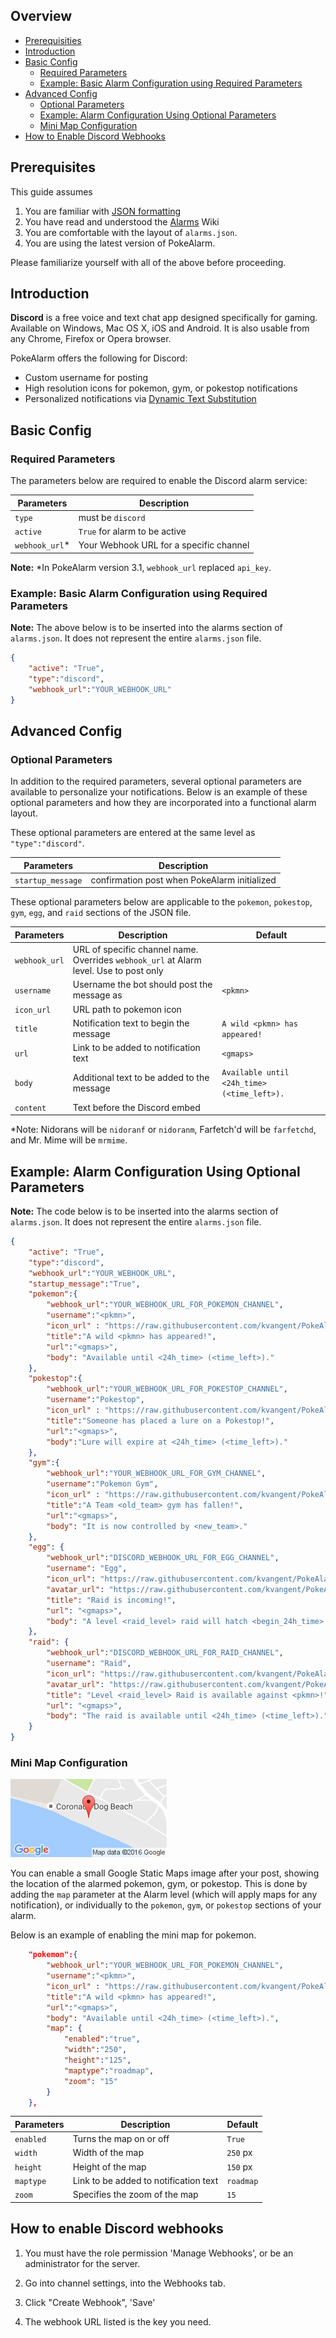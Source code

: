 ## Overview
* [Prerequisities](#prerequisites)
* [Introduction](#introduction)
* [Basic Config](#basic-config)
  * [Required Parameters](#required-parameters)
  * [Example: Basic Alarm Configuration using Required Parameters](#example-basic-alarm-configuration-using-required-parameters)
* [Advanced Config](#advanced-config)
  * [Optional Parameters](#optional-parameters)
  * [Example: Alarm Configuration Using Optional Parameters](#example-alarm-configuration-using-optional-parameters)
  * [Mini Map Configuration](#mini-map-configuration)
* [How to Enable Discord Webhooks](#how-to-enable-discord-webhooks)

## Prerequisites
This guide assumes 

1. You are familiar with [JSON formatting](http://www.w3schools.com/json/default.asp)
2. You have read and understood the [Alarms](https://github.com/kvangent/PokeAlarm/wiki/Alarms) Wiki
3. You are comfortable with the layout of `alarms.json`.
4. You are using the latest version of PokeAlarm.

Please familiarize yourself with all of the above before proceeding.

## Introduction

**Discord** is a free voice and text chat app designed specifically for gaming. Available on Windows, Mac OS X, iOS and Android. It is also usable from any Chrome, Firefox or Opera browser.

PokeAlarm offers the following for Discord:

* Custom username for posting
* High resolution icons for pokemon, gym, or pokestop notifications
* Personalized notifications via [Dynamic Text Substitution](Dynamic-Text-Substitution)



## Basic Config

### Required Parameters
The parameters below are required to enable the Discord alarm service:

| Parameters     | Description                            |
| -------------- |----------------------------------------|
| `type`         | must be `discord`                      |
| `active`       | `True` for alarm to be active          |
| `webhook_url`* | Your Webhook URL for a specific channel|
**Note:** *In PokeAlarm version 3.1, `webhook_url` replaced `api_key`.

### Example: Basic Alarm Configuration using Required Parameters

**Note:** The above below is to be inserted into the alarms section of `alarms.json`. It does not represent the entire `alarms.json` file.

```json
{
	"active": "True",
	"type":"discord",
	"webhook_url":"YOUR_WEBHOOK_URL"
}
```


## Advanced Config

### Optional Parameters
In addition to the required parameters, several optional parameters are available to personalize your notifications.  Below is an example of these optional parameters and how they are incorporated into a functional alarm layout.

These optional parameters are entered at the same level as `"type":"discord"`.

| Parameters         | Description
|--------------------|----------------------------------------------|
| `startup_message`  | confirmation post when PokeAlarm initialized |

These optional parameters below are applicable to the `pokemon`, `pokestop`, `gym`, `egg`, and `raid` sections of the JSON file.

| Parameters       | Description                                       | Default                                       |
| -----------------|---------------------------------------------------|-----------------------------------------------|
| `webhook_url`    | URL of specific channel name.  Overrides `webhook_url` at Alarm level.  Use to post only 
| `username`       | Username the bot should post the message as       | `<pkmn>`                                      | 
| `icon_url`       | URL path to pokemon icon	   					   |												 |
| `title`          | Notification text to begin the message            | `A wild <pkmn> has appeared!`                 |
| `url`            | Link to be added to notification text             | `<gmaps>`                                     |
| `body`           | Additional text to be added to the message        | `Available until <24h_time> (<time_left>).`   | 
| `content`        | Text before the Discord embed                     |                                               | 
*Note: Nidorans will be `nidoranf` or `nidoranm`, Farfetch'd will be `farfetchd`, and Mr. Mime will be `mrmime`.


## Example: Alarm Configuration Using Optional Parameters

**Note:** The code below is to be inserted into the alarms section of `alarms.json`. It does not represent the entire `alarms.json` file.

```json
{
	"active": "True",
	"type":"discord",
	"webhook_url":"YOUR_WEBHOOK_URL",
	"startup_message":"True",
	"pokemon":{
		"webhook_url":"YOUR_WEBHOOK_URL_FOR_POKEMON_CHANNEL",
		"username":"<pkmn>",
		"icon_url" : "https://raw.githubusercontent.com/kvangent/PokeAlarm/master/icons/<pkmn_id>.png",
		"title":"A wild <pkmn> has appeared!",
		"url":"<gmaps>",
		"body": "Available until <24h_time> (<time_left>)."
	},
	"pokestop":{
		"webhook_url":"YOUR_WEBHOOK_URL_FOR_POKESTOP_CHANNEL",
		"username":"Pokestop",
		"icon_url" : "https://raw.githubusercontent.com/kvangent/PokeAlarm/master/icons/pokestop.png",
		"title":"Someone has placed a lure on a Pokestop!",
		"url":"<gmaps>",
		"body":"Lure will expire at <24h_time> (<time_left>)."
	},
	"gym":{
		"webhook_url":"YOUR_WEBHOOK_URL_FOR_GYM_CHANNEL",
		"username":"Pokemon Gym",
		"icon_url" : "https://raw.githubusercontent.com/kvangent/PokeAlarm/master/icons/gym_<team_id>.png",
		"title":"A Team <old_team> gym has fallen!",
		"url":"<gmaps>",
		"body": "It is now controlled by <new_team>."
	},
	"egg": {
		"webhook_url":"DISCORD_WEBHOOK_URL_FOR_EGG_CHANNEL",
		"username": "Egg",
		"icon_url": "https://raw.githubusercontent.com/kvangent/PokeAlarm/master/icons/egg_<raid_level>.png",
		"avatar_url": "https://raw.githubusercontent.com/kvangent/PokeAlarm/master/icons/egg_<raid_level>.png",
		"title": "Raid is incoming!",
		"url": "<gmaps>",
		"body": "A level <raid_level> raid will hatch <begin_24h_time> (<begin_time_left>)."
	},
	"raid": {
		"webhook_url":"DISCORD_WEBHOOK_URL_FOR_RAID_CHANNEL",
		"username": "Raid",
		"icon_url": "https://raw.githubusercontent.com/kvangent/PokeAlarm/master/icons/<pkmn_id>.png",
		"avatar_url": "https://raw.githubusercontent.com/kvangent/PokeAlarm/master/icons/egg_<raid_level>.png",
		"title": "Level <raid_level> Raid is available against <pkmn>!",
		"url": "<gmaps>",
		"body": "The raid is available until <24h_time> (<time_left>)."
	}
}
```

### Mini Map Configuration
![](images/minimap.png)

You can enable a small Google Static Maps image after your post, showing the location of the alarmed pokemon, gym, or pokestop.  This is done by adding the `map` parameter at the Alarm level (which will apply maps for any notification), or individually to the `pokemon`, `gym`, or `pokestop` sections of your alarm.

Below is an example of enabling the mini map for pokemon.
```json
	"pokemon":{
		"webhook_url":"YOUR_WEBHOOK_URL_FOR_POKEMON_CHANNEL",
		"username":"<pkmn>",
		"icon_url" : "https://raw.githubusercontent.com/kvangent/PokeAlarm/master/icons/<pkmn_id>.png",
		"title":"A wild <pkmn> has appeared!",
		"url":"<gmaps>",
		"body": "Available until <24h_time> (<time_left>).",
		"map": {             
			"enabled":"true", 
			"width":"250",    
			"height":"125",  
			"maptype":"roadmap",
			"zoom": "15"      
		}                      
	},
```

| Parameters     | Description                                       | Default                                       |
| -------------- |---------------------------------------------------|-----------------------------------------------|
| `enabled`      | Turns the map on or off                           | `True`                                        |
| `width`        | Width of the map                                  | `250` px                                      |
| `height`       | Height of the map                                 | `150` px                                      | 
| `maptype`      | Link to be added to notification text             | `roadmap`                                     |
| `zoom`         | Specifies the zoom of the map                     | `15`                                          | 
 
## How to enable Discord webhooks

1. You must have the role permission 'Manage Webhooks', or be an administrator for the server.

2. Go into channel settings, into the Webhooks tab.

3. Click "Create Webhook", 'Save'

4. The webhook URL listed is the key you need.
